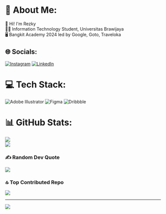 # 💫 About Me:
👋 Hi! I'm Rezky<br>👨‍🎓 Information Technology Student, Universitas Brawijaya<br>🖥️ Bangkit Academy 2024 led by Google, Goto, Traveloka


## 🌐 Socials:
[![Instagram](https://img.shields.io/badge/Instagram-%23E4405F.svg?logo=Instagram&logoColor=white)](https://instagram.com/revannsyh_) [![LinkedIn](https://img.shields.io/badge/LinkedIn-%230077B5.svg?logo=linkedin&logoColor=white)](https://linkedin.com/in/rezkyrevansyah) 

# 💻 Tech Stack:
![Adobe Illustrator](https://img.shields.io/badge/adobe%20illustrator-%23FF9A00.svg?style=for-the-badge&logo=adobe%20illustrator&logoColor=white) ![Figma](https://img.shields.io/badge/figma-%23F24E1E.svg?style=for-the-badge&logo=figma&logoColor=white) ![Dribbble](https://img.shields.io/badge/Dribbble-EA4C89?style=for-the-badge&logo=dribbble&logoColor=white)
# 📊 GitHub Stats:
![](https://github-readme-streak-stats.herokuapp.com/?user=rezkyrevansyah&theme=gruvbox&hide_border=false)<br/>
![](https://github-readme-stats.vercel.app/api/top-langs/?username=rezkyrevansyah&theme=gruvbox&hide_border=false&include_all_commits=true&count_private=false&layout=compact)

### ✍️ Random Dev Quote
![](https://quotes-github-readme.vercel.app/api?type=horizontal&theme=radical)

### 🔝 Top Contributed Repo
![](https://github-contributor-stats.vercel.app/api?username=rezkyrevansyah&limit=5&theme=dark&combine_all_yearly_contributions=true)

---
[![](https://visitcount.itsvg.in/api?id=rezkyrevansyah&icon=0&color=0)](https://visitcount.itsvg.in)

<!-- Proudly created with GPRM ( https://gprm.itsvg.in ) -->

